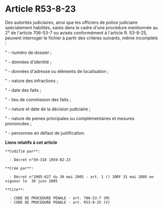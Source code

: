 # Article R53-8-23

Des autorités judiciaires, ainsi que les officiers de police judiciaire spécialement habilités, saisis dans le cadre d'une
procédure mentionnée au 2° de l'article 706-53-7 ou avisés conformément à l'article R. 53-8-25, peuvent interroger le fichier
à partir des critères suivants, même incomplets :

" - numéro de dossier ;

" - données d'identité ;

" - données d'adresse ou éléments de localisation ;

" - nature des infractions ;

" - date des faits ;

" - lieu de commission des faits ;

" - nature et date de la décision judiciaire ;

" - nature de peines principales ou complémentaires et mesures prononcées ;

" - personnes en défaut de justification.

**Liens relatifs à cet article**

	**Codifié par**:

	  - Décret n°59-318 1959-02-23

	**Créé par**:

	  - Décret n°2005-627 du 30 mai 2005 - art. 1 () JORF 31 mai 2005 en vigueur le  30 juin 2005

	**Cite**:

	  - CODE DE PROCEDURE PENALE - art. 706-53-7 (M)
	  - CODE DE PROCEDURE PENALE - art. R53-8-25 (V)
